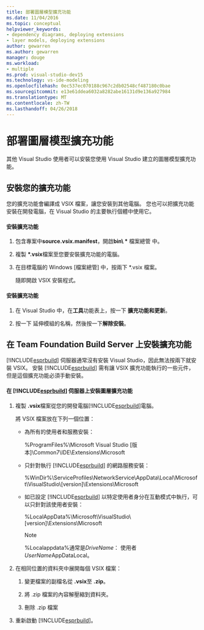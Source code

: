 ```yaml
---
title: 部署圖層模型擴充功能
ms.date: 11/04/2016
ms.topic: conceptual
helpviewer_keywords:
- dependency diagrams, deploying extensions
- layer models, deploying extensions
author: gewarren
ms.author: gewarren
manager: douge
ms.workload:
- multiple
ms.prod: visual-studio-dev15
ms.technology: vs-ide-modeling
ms.openlocfilehash: 0ec537ec070188c967c2db02548cf487180c0bae
ms.sourcegitcommit: e13e61ddea6032a8282abe16131d9e136a927984
ms.translationtype: MT
ms.contentlocale: zh-TW
ms.lasthandoff: 04/26/2018
---
```

# <a name="deploy-a-layer-model-extension"></a>部署圖層模型擴充功能
其他 Visual Studio 使用者可以安裝您使用 Visual Studio 建立的圖層模型擴充功能。

## <a name="installing-your-extension"></a>安裝您的擴充功能
 您的擴充功能會編譯成 VSIX 檔案，讓您安裝到其他電腦。 您也可以把擴充功能安裝在開發電腦，在 Visual Studio 的主要執行個體中使用它。

#### <a name="to-install-the-extension"></a>安裝擴充功能

1.  包含專案中**source.vsix.manifest**，開啟**bin\\ \*** 檔案總管 中。

2.  複製 **\*.vsix**檔案至您要安裝擴充功能的電腦。

3.  在目標電腦的 Windows [檔案總管] 中，按兩下 *.vsix 檔案。

     隨即開啟 VSIX 安裝程式。

#### <a name="to-uninstall-the-extension"></a>安裝擴充功能

1.  在 Visual Studio 中，在**工具**功能表上，按一下 **擴充功能和更新**。

2.  按一下 延伸模組的名稱，然後按一下**解除安裝**。

## <a name="installing-an-extension-on-a-team-foundation-build-server"></a>在 Team Foundation Build Server 上安裝擴充功能
 [!INCLUDE[esprbuild](../misc/includes/esprbuild_md.md)] 伺服器通常沒有安裝 Visual Studio，因此無法按兩下就安裝 VSIX。 安裝 [!INCLUDE[esprbuild](../misc/includes/esprbuild_md.md)] 需有讓 VSIX 擴充功能執行的一些元件，但是這個擴充功能必須手動安裝。

#### <a name="to-install-your-layer-extension-on-a-includeesprbuildmiscincludesesprbuildmdmd-server"></a>在 [!INCLUDE[esprbuild](../misc/includes/esprbuild_md.md)] 伺服器上安裝圖層擴充功能

1.  複製 **.vsix**檔案從您的開發電腦[!INCLUDE[esprbuild](../misc/includes/esprbuild_md.md)]電腦。

     將 VSIX 檔案放在下列一個位置：

    -   為所有的使用者和服務安裝：

         %ProgramFiles%\Microsoft Visual Studio [版本]\Common7\IDE\Extensions\Microsoft

    -   只針對執行 [!INCLUDE[esprbuild](../misc/includes/esprbuild_md.md)] 的網路服務安裝：

         %WinDir%\ServiceProfiles\NetworkService\AppData\Local\Microsoft\VisualStudio\\[version]\Extensions\Microsoft

    -   如已設定 [!INCLUDE[esprbuild](../misc/includes/esprbuild_md.md)] 以特定使用者身分在互動模式中執行，可以只針對該使用者安裝：

         %LocalAppData%\Microsoft\VisualStudio\\[version]\Extensions\Microsoft

        > [!NOTE]
        >  %Localappdata%通常是*DriveName*： 使用者*UserName*AppDataLocal。

2.  在相同位置的資料夾中展開每個 VSIX 檔案：

    1.  變更檔案的副檔名從 **.vsix**至 **.zip**。

    2.  將 .zip 檔案的內容解壓縮到資料夾。

    3.  刪除 .zip 檔案

3.  重新啟動 [!INCLUDE[esprbuild](../misc/includes/esprbuild_md.md)]。
